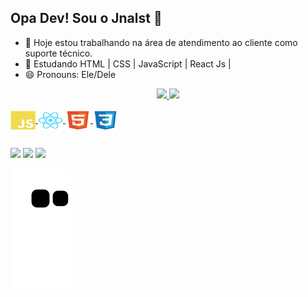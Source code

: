 ## Opa Dev! Sou o Jnalst 👾

- 🔭 Hoje estou trabalhando na área de atendimento ao cliente como suporte técnico. 
- 🌱 Estudando HTML | CSS | JavaScript | React Js | 
- 😄 Pronouns: Ele/Dele


<div align="center">
  <a href="https://github.com/jnalst">
  <img height="140em" src="https://github-readme-stats.vercel.app/api?username=jnalst&show_icons=true&theme=gruvbox&include_all_commits=true&count_private=true"/>
  <img height="140em" src="https://github-readme-stats.vercel.app/api/top-langs/?username=jnalst&layout=compact&langs_count=7&theme=gruvbox"/>
</div>
<div style="display: inline_block"><br>
  <img align="center" alt="Rafa-Js" height="30" width="40" src="https://raw.githubusercontent.com/devicons/devicon/master/icons/javascript/javascript-plain.svg">

  <img align="center" alt="jnalst-React" height="30" width="40" src="https://raw.githubusercontent.com/devicons/devicon/master/icons/react/react-original.svg">
  <img align="center" alt="jnalst-HTML" height="30" width="40" src="https://raw.githubusercontent.com/devicons/devicon/master/icons/html5/html5-original.svg">
  <img align="center" alt="jnalst-CSS" height="30" width="40" src="https://raw.githubusercontent.com/devicons/devicon/master/icons/css3/css3-original.svg">
 
</div>
  
  ##
 
<div> 


 <a href="https://wa.me/5511977735418" target="_blank"><img src="https://img.shields.io/badge/WhatsApp-25D366?style=for-the-badge&logo=whatsapp&logoColor=white" target="_blank"></a> 
  <a href = "mailto:juanalmeidasantos@gmail.com"><img src="https://img.shields.io/badge/-Gmail-%23333?style=for-the-badge&logo=gmail&logoColor=white" target="_blank"></a>
  <a href="https://www.linkedin.com/in/juan-almeida-santos/" target="_blank"><img src="https://img.shields.io/badge/-LinkedIn-%230077B5?style=for-the-badge&logo=linkedin&logoColor=white" target="_blank"></a> 

   
  
  ![Snake animation](https://github.com/jnalst/jnalst/blob/output/github-contribution-grid-snake.svg)
 
</div>
